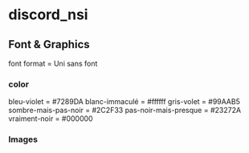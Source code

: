 # discord_nsi

## Font & Graphics

font format = Uni sans font 

### color

bleu-violet = #7289DA
blanc-immaculé = #ffffff
gris-volet = #99AAB5
sombre-mais-pas-noir = #2C2F33
pas-noir-mais-presque = #23272A
vraiment-noir = #000000

### Images

[]()

